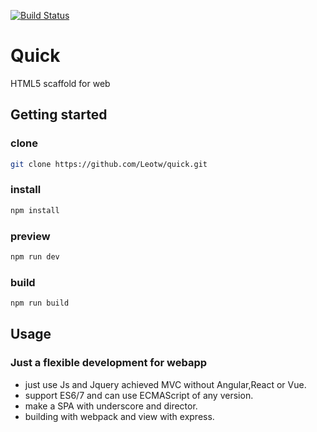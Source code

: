 [![Build Status](https://travis-ci.org/Leotw/quick.svg?branch=master)](https://travis-ci.org/Leotw/quick)
# Quick
HTML5 scaffold for web
## Getting started

### clone
```bash
git clone https://github.com/Leotw/quick.git
```
### install

```bash
npm install
```
### preview 
```bash
npm run dev
```
### build
```bash
npm run build
```

## Usage
### Just a flexible development for webapp
- just use Js and Jquery achieved MVC without Angular,React or Vue.
- support ES6/7 and can use ECMAScript of any version.
- make a SPA with underscore and director.
- building with webpack and view with express.
